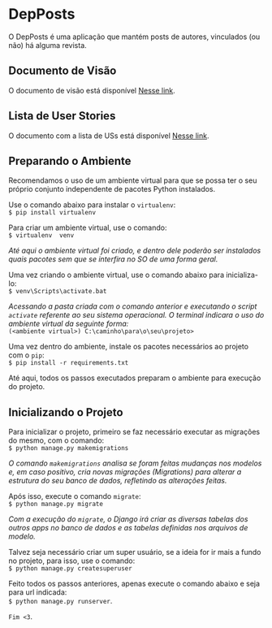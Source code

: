 # DepPosts 

O DepPosts é uma aplicação que mantém posts de autores, vinculados (ou não) há alguma revista.

## Documento de Visão  

O documento de visão está disponível
[Nesse link](https://github.com/jan1o/DepPosts/blob/master/docs/DOC_VISAO.md).

## Lista de User Stories

O documento com a lista de USs está disponível
[Nesse link](https://github.com/jan1o/DepPosts/blob/master/docs/LISTA_USER_STORIES.md).  

## Preparando o Ambiente  

Recomendamos o uso de um ambiente virtual para que se possa ter o seu próprio conjunto independente de pacotes Python instalados. 

Use o comando abaixo para instalar o `virtualenv`:  
`$ pip install virtualenv`  

Para criar um ambiente virtual, use o comando:  
`$ virtualenv  venv`  

_Até aqui o ambiente virtual foi criado, e dentro dele poderão ser instalados quais pacotes sem que se interfira no SO de uma forma geral._

Uma vez criando o ambiente virtual, use o comando abaixo para inicializa-lo:   
`$ venv\Scripts\activate.bat`  

_Acessando a pasta criada com o comando anterior e executando o script `activate` referente ao seu sistema operacional. O terminal indicara o uso do ambiente virtual da seguinte forma:_  
`(<ambiente virtual>) C:\caminho\para\o\seu\projeto>`  

Uma vez dentro do ambiente, instale os pacotes necessários ao projeto com o `pip`:  
`$ pip install -r requirements.txt`  

Até aqui, todos os passos executados preparam o ambiente para execução do projeto.

## Inicializando o Projeto  

Para inicializar o projeto, primeiro se faz necessário executar as migrações do mesmo, com o comando:  
`$ python manage.py makemigrations`  

_O comando `makemigrations` analisa se foram feitas mudanças nos modelos e, em caso positivo, cria novas migrações (Migrations) para alterar a estrutura do seu banco de dados, refletindo as alterações feitas._  

Após isso, execute o comando `migrate`:  
`$ python manage.py migrate`  

_Com a execução do `migrate`, o Django irá criar as diversas tabelas dos outros apps no banco de dados e as tabelas definidas nos arquivos de modelo._

Talvez seja necessário criar um super usuário, se a ideia for ir mais a fundo no projeto, para isso, use o comando:  
`$ python manage.py createsuperuser`  

Feito todos os passos anteriores, apenas execute o comando abaixo e seja para url indicada:  
`$ python manage.py runserver`.  

`Fim <3`.
